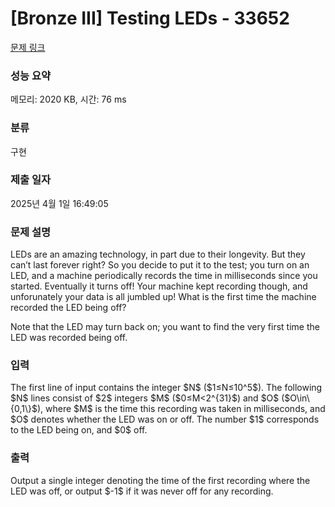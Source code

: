 # [Bronze III] Testing LEDs - 33652 

[문제 링크](https://www.acmicpc.net/problem/33652) 

### 성능 요약

메모리: 2020 KB, 시간: 76 ms

### 분류

구현

### 제출 일자

2025년 4월 1일 16:49:05

### 문제 설명

<p>LEDs are an amazing technology, in part due to their longevity. But they can’t last forever right? So you decide to put it to the test; you turn on an LED, and a machine periodically records the time in milliseconds since you started. Eventually it turns off! Your machine kept recording though, and unforunately your data is all jumbled up! What is the first time the machine recorded the LED being off?</p>

<p>Note that the LED may turn back on; you want to find the very first time the LED was recorded being off.</p>

### 입력 

 <p>The first line of input contains the integer $N$ ($1≤N≤10^5$). The following $N$ lines consist of $2$ integers $M$ ($0≤M<2^{31}$) and $O$ ($O\in\{0,1\}$), where $M$ is the time this recording was taken in milliseconds, and $O$ denotes whether the LED was on or off. The number $1$ corresponds to the LED being on, and $0$ off.</p>

### 출력 

 <p>Output a single integer denoting the time of the first recording where the LED was off, or output $-1$ if it was never off for any recording.</p>

